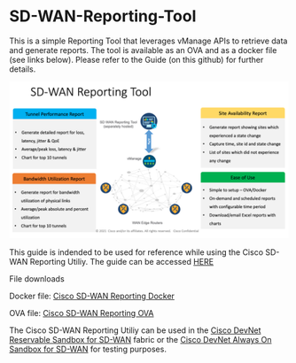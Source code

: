 # SD-WAN-Reporting-Tool
This is a simple Reporting Tool that leverages vManage APIs to retrieve data and generate reports. The tool is available as an OVA and as a docker file (see links below). Please refer to the Guide (on this github) for further details.


![Overview Image](./images/overview.png)

This guide is indended to be used for reference while using the Cisco SD-WAN Reporting Utiliy. The guide can be accessed [HERE](https://github.com/CiscoDevNet/SD-WAN-Reporting-Tool/blob/main/Cisco-SDWAN-Reporting%20Tool%20Guide.pdf)

File downloads

Docker file: [Cisco SD-WAN Reporting Docker](https://developer.cisco.com/fileMedia/download/568cb4f0-2ffb-32a8-a59f-d0f6f7759cda/)

OVA file: [Cisco SD-WAN Reporting OVA](https://developer.cisco.com/fileMedia/download/7553c06b-9e09-35b0-b4a1-bcc4b181336d)


The Cisco SD-WAN Reporting Utiliy can be used in the [Cisco DevNet Reservable Sandbox for SD-WAN](https://devnetsandbox.cisco.com/RM/Diagram/Index/c9679e49-6751-4f43-9bb4-9d7ee162b069?diagramType=Topology) fabric or the [Cisco DevNet Always On Sandbox for SD-WAN](https://devnetsandbox.cisco.com/RM/Diagram/Index/fa7f7ef9-e224-4ee7-a3fe-0f25506e9db9?) for testing purposes.